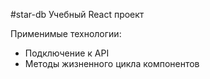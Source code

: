 #star-db
Учебный React проект

<p>Применимые технологии:</p>
<ul>
<li>Подключение к API</li>
<li>Методы жизненного цикла компонентов</li>
  </ul>
